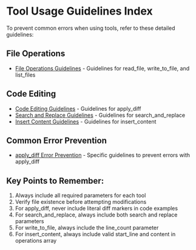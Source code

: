 # Tool Usage Guidelines Index

To prevent common errors when using tools, refer to these detailed guidelines:

## File Operations
- [File Operations Guidelines](.roo/rules-code/file_operations.md) - Guidelines for read_file, write_to_file, and list_files

## Code Editing
- [Code Editing Guidelines](.roo/rules-code/code_editing.md) - Guidelines for apply_diff
- [Search and Replace Guidelines](.roo/rules-code/search_replace.md) - Guidelines for search_and_replace
- [Insert Content Guidelines](.roo/rules-code/insert_content.md) - Guidelines for insert_content

## Common Error Prevention
- [apply_diff Error Prevention](.roo/rules-code/apply_diff_guidelines.md) - Specific guidelines to prevent errors with apply_diff

## Key Points to Remember:
1. Always include all required parameters for each tool
2. Verify file existence before attempting modifications
3. For apply_diff, never include literal diff markers in code examples
4. For search_and_replace, always include both search and replace parameters
5. For write_to_file, always include the line_count parameter
6. For insert_content, always include valid start_line and content in operations array